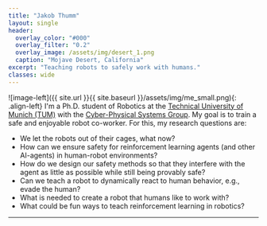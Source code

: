 ```yaml
---
title: "Jakob Thumm"
layout: single
header:
  overlay_color: "#000"
  overlay_filter: "0.2"
  overlay_image: /assets/img/desert_1.png
  caption: "Mojave Desert, California"
excerpt: "Teaching robots to safely work with humans."
classes: wide
---
```

![image-left]({{ site.url }}{{ site.baseurl }}/assets/img/me_small.png){: .align-left}
I'm a Ph.D. student of Robotics at the [Technical University of Munich (TUM)](https://www.tum.de/) with the [Cyber-Physical Systems Group](https://www.ce.cit.tum.de/air/home/). My goal is to train a safe and enjoyable robot co-worker. For this, my research questions are:
 - We let the robots out of their cages, what now?
 - How can we ensure safety for reinforcement learning agents (and other AI-agents) in human-robot environments?
 - How do we design our safety methods so that they interfere with the agent as little as possible while still being provably safe?
 - Can we teach a robot to dynamically react to human behavior, e.g., evade the human?
 - What is needed to create a robot that humans like to work with?
 - What could be fun ways to teach reinforcement learning in robotics?
---